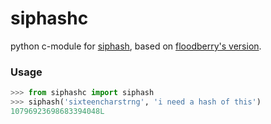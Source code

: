 siphashc
========

python c-module for [siphash][1], based on [floodberry's version][2].

### Usage

~~~ python
>>> from siphashc import siphash
>>> siphash('sixteencharstrng', 'i need a hash of this')
10796923698683394048L
~~~

[1]: https://131002.net/siphash/
[2]: https://github.com/floodyberry/siphash
